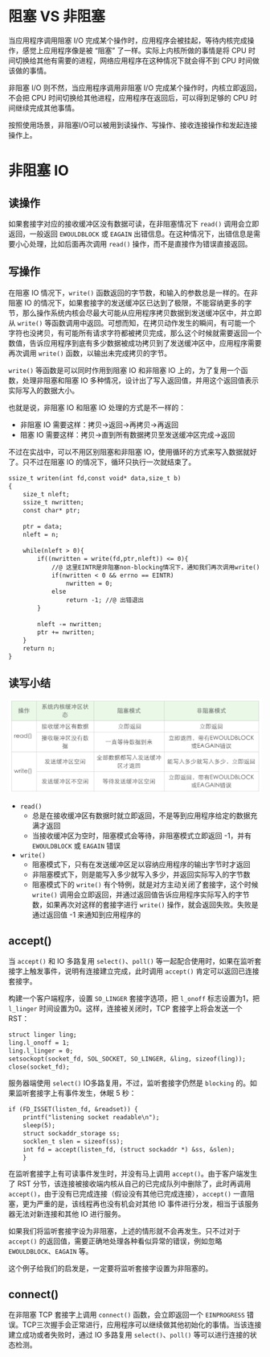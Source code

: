 # 阻塞 VS 非阻塞

当应用程序调用阻塞 I/O 完成某个操作时，应用程序会被挂起，等待内核完成操作，感觉上应用程序像是被 “阻塞” 了一样。实际上内核所做的事情是将 CPU 时间切换给其他有需要的进程，网络应用程序在这种情况下就会得不到 CPU 时间做该做的事情。

非阻塞 I/O 则不然，当应用程序调用非阻塞 I/O 完成某个操作时，内核立即返回，不会把 CPU 时间切换给其他进程，应用程序在返回后，可以得到足够的 CPU 时间继续完成其他事情。

按照使用场景，非阻塞I/O可以被用到读操作、写操作、接收连接操作和发起连接操作上。

# 非阻塞 IO

## 读操作

如果套接字对应的接收缓冲区没有数据可读，在非阻塞情况下 `read()` 调用会立即返回，一般返回 `EWOULDBLOCK` 或 `EAGAIN` 出错信息。在这种情况下，出错信息是需要小心处理，比如后面再次调用 `read()` 操作，而不是直接作为错误直接返回。

## 写操作

在阻塞 IO 情况下，`write()` 函数返回的字节数，和输入的参数总是一样的。在非阻塞 IO 的情况下，如果套接字的发送缓冲区已达到了极限，不能容纳更多的字节，那么操作系统内核会尽最大可能从应用程序拷贝数据到发送缓冲区中，并立即从 `write()` 等函数调用中返回。可想而知，在拷贝动作发生的瞬间，有可能一个字符也没拷贝，有可能所有请求字符都被拷贝完成，那么这个时候就需要返回一个数值，告诉应用程序到底有多少数据被成功拷贝到了发送缓冲区中，应用程序需要再次调用 `write()` 函数，以输出未完成拷贝的字节。

`write()` 等函数是可以同时作用到阻塞 IO 和非阻塞 IO 上的，为了复用一个函数，处理非阻塞和阻塞 IO 多种情况，设计出了写入返回值，并用这个返回值表示实际写入的数据大小。

也就是说，非阻塞 IO 和阻塞 IO 处理的方式是不一样的：

- 非阻塞 IO 需要这样：拷贝→返回→再拷贝→再返回
- 阻塞 IO 需要这样：拷贝→直到所有数据拷贝至发送缓冲区完成→返回

不过在实战中，可以不用区别阻塞和非阻塞 IO，使用循环的方式来写入数据就好了。只不过在阻塞 IO 的情况下，循环只执行一次就结束了。

```
ssize_t writen(int fd,const void* data,size_t b)
{
	size_t nleft;
	ssize_t nwritten;
	const char* ptr;
	
	ptr = data;
	nleft = n;
	
	while(nleft > 0){
		if((nwritten = write(fd,ptr,nleft)) <= 0){
			//@ 这里EINTR是非阻塞non-blocking情况下，通知我们再次调用write() 
			if(nwritten < 0 && errno == EINTR)
				nwritten = 0;
			else
				return -1; //@ 出错退出
		}
		
		nleft -= nwritten;
		ptr += nwritten;		
	}
	return n;
}
```

## 读写小结

![](./img/read_write.png)

- `read()` 
  - 总是在接收缓冲区有数据时就立即返回，不是等到应用程序给定的数据充满才返回
  - 当接收缓冲区为空时，阻塞模式会等待，非阻塞模式立即返回 -1，并有 `EWOULDBLOCK` 或 `EAGAIN` 错误
- `write()` 
  - 阻塞模式下，只有在发送缓冲区足以容纳应用程序的输出字节时才返回
  - 非阻塞模式下，则是能写入多少就写入多少，并返回实际写入的字节数
  - 阻塞模式下的 `write()` 有个特例，就是对方主动关闭了套接字，这个时候 `write()` 调用会立即返回，并通过返回值告诉应用程序实际写入的字节数，如果再次对这样的套接字进行 `write()` 操作，就会返回失败。失败是通过返回值 -1 来通知到应用程序的

## accept()

当 `accept()` 和 IO 多路复用 `select()`、`poll()` 等一起配合使用时，如果在监听套接字上触发事件，说明有连接建立完成，此时调用 `accept()` 肯定可以返回已连接套接字。

构建一个客户端程序，设置 `SO_LINGER` 套接字选项，把 `l_onoff` 标志设置为1，把 `l_linger` 时间设置为0。这样，连接被关闭时，TCP 套接字上将会发送一个 RST：

```
struct linger ling;
ling.l_onoff = 1; 
ling.l_linger = 0;
setsockopt(socket_fd, SOL_SOCKET, SO_LINGER, &ling, sizeof(ling));
close(socket_fd);
```

服务器端使用 `select()`  IO多路复用，不过，监听套接字仍然是 `blocking` 的。如果监听套接字上有事件发生，休眠 5 秒：

```
if (FD_ISSET(listen_fd, &readset)) {
    printf("listening socket readable\n");
    sleep(5);
    struct sockaddr_storage ss;
    socklen_t slen = sizeof(ss);
    int fd = accept(listen_fd, (struct sockaddr *) &ss, &slen);
    }
```

在监听套接字上有可读事件发生时，并没有马上调用 `accept()`。由于客户端发生了 RST 分节，该连接被接收端内核从自己的已完成队列中删除了，此时再调用 `accept()`，由于没有已完成连接（假设没有其他已完成连接），`accept()` 一直阻塞，更为严重的是，该线程再也没有机会对其他 IO 事件进行分发，相当于该服务器无法对新连接和其他 IO 进行服务。

如果我们将监听套接字设为非阻塞，上述的情形就不会再发生。只不过对于 `accept()` 的返回值，需要正确地处理各种看似异常的错误，例如忽略 `EWOULDBLOCK`、`EAGAIN` 等。

这个例子给我们的启发是，一定要将监听套接字设置为非阻塞的。

## connect()

在非阻塞 TCP 套接字上调用 `connect()` 函数，会立即返回一个 `EINPROGRESS` 错误。TCP三次握手会正常进行，应用程序可以继续做其他初始化的事情。当该连接建立成功或者失败时，通过 IO 多路复用 `select()`、`poll()` 等可以进行连接的状态检测。
